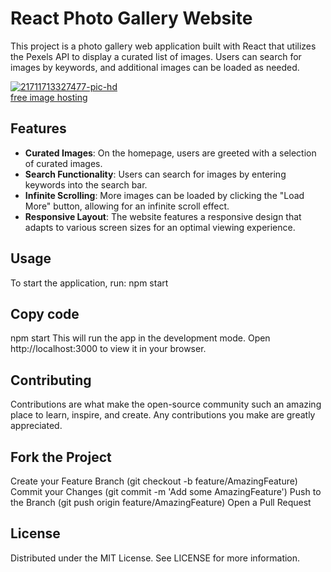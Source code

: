 # React Photo Gallery Website

This project is a photo gallery web application built with React that utilizes the Pexels API to display a curated list of images. Users can search for images by keywords, and additional images can be loaded as needed.

<a href="https://ibb.co/7kLTGgv"><img src="https://i.ibb.co/3RQ80f1/21711713327477-pic-hd.png" alt="21711713327477-pic-hd" border="0"></a><br /><a target='_blank' href='https://imgbb.com/'>free image hosting</a><br />

## Features

- **Curated Images**: On the homepage, users are greeted with a selection of curated images.
- **Search Functionality**: Users can search for images by entering keywords into the search bar.
- **Infinite Scrolling**: More images can be loaded by clicking the "Load More" button, allowing for an infinite scroll effect.
- **Responsive Layout**: The website features a responsive design that adapts to various screen sizes for an optimal viewing experience.

## Usage
To start the application, run:
npm start

## Copy code
npm start
This will run the app in the development mode. Open http://localhost:3000 to view it in your browser.

## Contributing
Contributions are what make the open-source community such an amazing place to learn, inspire, and create. Any contributions you make are greatly appreciated.

## Fork the Project
Create your Feature Branch (git checkout -b feature/AmazingFeature)
Commit your Changes (git commit -m 'Add some AmazingFeature')
Push to the Branch (git push origin feature/AmazingFeature)
Open a Pull Request
## License
Distributed under the MIT License. See LICENSE for more information.
